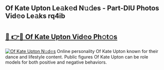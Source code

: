 ## Of Kate Upton Le𝚊k𝚎d N𝚞𝚍es - Part-DIU Photos Vid𝚎o Le𝚊ks rq4ib

# <h2><a href="http://fbfqj5m.evod.top/?m=Of+Kate+Upton">🔗 👉🔴 Of Kate Upton Vid𝚎o Ph𝚘t𝚘s</a></h2>

[![Of Kate Upton N𝚞d𝚎s](https://i.imgur.com/8V9OHl7.gif)](http://fbfqj5m.evod.top/?m=Of+Kate+Upton)
Online personality Of Kate Upton known for their dance and lifestyle content. Public figures Of Kate Upton can be role models for both positive and negative behaviors. 
